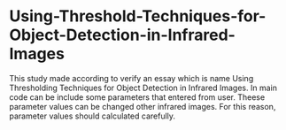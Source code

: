# Using-Threshold-Techniques-for-Object-Detection-in-Infrared-Images
This study made according to verify an essay which is name Using Thresholding Techniques for Object Detection in Infrared Images. 
In main code can be include some parameters that entered from user.
Theese parameter values can be changed other infrared images.
For this reason, parameter values should calculated carefully.
